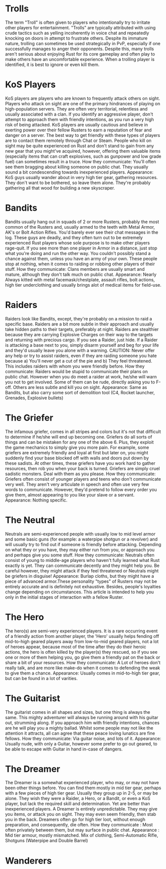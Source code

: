# Trolls

The term "Troll" is often given to players who intentionally try to irritate other players for entertainment. "Trolls" are typically attributed with using crude tactics such as yelling incoherently in voice chat and repeatedly knocking on doors in attempt to frustrate others. Despite its immature nature, trolling can sometimes be used strategically in PvP, especially if one successfully manages to anger their opponents. Despite this, many trolls aren't serious about enjoying Rust for its core gameplay and often play to make others have an uncomfortable experience. When a trolling player is identified, it is best to ignore or even kill them.
# KoS Players

KoS players are players who are known to frequently attack others on sight. Players who attack on sight are one of the primary hindrances of playing on high-population servers. They are often very territorial, relentless and usually associated with a clan. If you identify an aggressive player, don't attempt to approach them with friendly intentions, as you run a very high risk of being attacked. KoS players are usually cautious and believe in exerting power over their fellow Rusters to earn a reputation of fear and danger on a server. The best way to get friendly with these types of players are to contact them remotely through Chat or Steam.
People who kill on sight may be quite experienced on Rust and don't stand to gain from any new gear that you might've acquired, however, offering them valuable items (especially items that can craft explosives, such as gunpower and low grade fuel) can sometimes result in a truce.
How they communicate: You'll often see them bragging about killing someone on public chat. They usually sound a bit condescending towards inexperienced players.
Appearance: KoS guys usually wander about in very high tier gear, gathering resources. They don't want to be bothered, so leave them alone. They're probably gathering all that wood for building a new skyscraper.
# Bandits

Bandits usually hang out in squads of 2 or more Rusters, probably the most common of the Rusters and, usually armed to the teeth with Metal Armor, AK's or Bolt Action Rifles. You'd barely ever see their chat messages in the log. These guys are deadly, and they often turn out to be extremely experienced Rust players whose sole purpose is to make other players rage-quit. If you see more than one player in Armor in a distance, just stop what you're doing and run the other way. You couldn't possibly stand a chance against them, unless you have an army of your own. These people stop at nothing, when it comes to raiding or robbing other players of their stuff.
How they communicate: Clans members are usually smart and mature, although they don't talk much on public chat.
Appearance: Nearly Always kitted with metal facemask/chestplate, assault rifles, bolt actions, high tier underclothing and usually brings alot of medical items for field-use.
# Raiders

Raiders look like Bandits, except, they're probably on a mission to raid a specific base. Raiders are a bit more subtle in their approach and usually take hidden paths to their targets, preferably at night. Raiders are stealthier because they are carrying Explosive Charges on their way to the targets and returning with precious cargo. If you see a Raider, just hide. If a Raider is attacking a base next to you, simply disarm yourself and beg for your life and they'd usually leave you alone with a warning.
CAUTION: Never offer any help or try to assist raiders, even if they are raiding someone you hate because a) You'll never get a cut of the pie and b) They feel threatened. This includes raiders with whom you were friendly before.
How they communicate: Raiders would be stupid to communicate their plans on public chat. However when you do meet a raider at work, he/she will warn you not to get involved. Some of them can be rude, directly asking you to F-off. Others are less subtle and kill you on sight.
Appearance: Same as Bandits, but also carry some sort of demolition tool (C4, Rocket launcher, Grenades, Explosive bullets)
# The Griefer

The infamous griefer, comes in all stripes and colors but it's not that difficult to determine if he/she will end up becoming one. Griefers do all sorts of things and can be mistaken for any one of the above 6. Plus, they exploit the game mechanics to simply give you more pain. For example, some griefers are extremely friendly and loyal at first but later on, you might suddenly find your base blocked off with walls and doors put down by these sadists. At other times, these griefers have you work hard to gather resources, then rob you when your back is turned. Griefers are simply cruel sadistic monsters. Deal with them as you please.
How they communicate: Griefers often consist of younger players and teens who don't communicate very well. They aren't very articulate in speech and often use very few words to communicate. However, they'd pretend to follow every order you give them, almost appearing to you like your slave or a servant.
Appearance: Nothing specific.
# The Neutral

Neutrals are semi-experienced people with usually low to mid level armor and some basic guns (for example: a waterpipe shotgun or a revolver) and will usually try to find out if someone is friendly before attacking. Depending on what they or you have, they may either run from you, or approach you and perhaps give you some stuff.
How they communicate: Neutrals often consist of young to middle-age players who haven't fully learned what Rust exactly is yet. They can communicate decently and they might help you. Be careful however, they might attack if they feel threatened or Neutrals might be griefers in disguise!
Appearance: Burlap cloths, but they might have a piece of advanced armor.These personality "types" of Rusters may not be entirely accurate and is definitely not exhaustive. Besides, people's loyalties change depending on circumstances. This article is intended to help you only in the initial stages of interaction with a fellow Ruster.
# The Hero

The hero(s) are semi-very experienced players. It is a rare occurring event of a friendly action from another player, the 'Hero' usually helps fending off mid-to-high geared players away from low-to-mid geared players, not a lot of heroes appear, because most of the time after they do their heroic actions, the hero is often killed by the player(s) they rescued, so if you see one or more of them helping you, go give them a friendly pat on the back or share a bit of your resources.
How they communicate: A Lot of heroes don't really talk, and are more like make-do when it comes to defending the weak to give them a chance.
Appearance: Usually comes in mid-to-high tier gear, but can be found in a lot of varities.
# The Guitarist

The guitarist comes in all shapes and sizes, but one thing is always the same. This mighty adventurer will always be running around with his guitar out, strumming along. If you approach him with friendly intentions, chances are he will play you a mighty ballad. Whilst some people may not like the attention it attracts, all can agree that these peace loving lunatics are fine fellows.
How they communicate: Via guitar noise, and lots of it.
Appearance: Usually nude, with only a Guitar, however some prefer to go out geared, to be able to escape with Guitar in hand in-case of dangers.
# The Dreamer

The Dreamer is a somewhat experienced player, who may, or may not have been other things before. You can find them mostly in mid tier gear, perhaps with a few pieces of high tier gear. Usually they group up in 2-5, or may be alone. They wish they were a Raider, a Hero, or a Bandit, or even a KoS player, but lack the required skill and determination. Yet are better than inexperienced players. A Dreamer is entirely unpredictable. They may give you items, or attack you on sight. They may even seem friendly, then stab you in the back. Dreamers often go for high tier loot, without enough preparation, and consequently, die often.
How they communicate : Most often privately between them, but may surface in public chat.
Appearance : Mid tier armour, mostly mismatched. Mix of clothing, Semi-Automatic Rifle, Shotguns (Waterpipe and Double Barrel) 
# Wanderers


